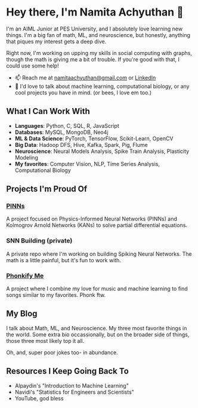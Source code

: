 # Hey there, I'm Namita Achyuthan 🐝
I'm an AIML Junior at PES University, and I absolutely love learning new things. I'm a big fan of math, ML, and neuroscience, but honestly, anything that piques my interest gets a deep dive. 

Right now, I'm working on upping my skills in social computing with graphs, though the math is giving me a bit of trouble. If you're good with that, I could use some help!

- 📫 Reach me at [namitaachyuthan@gmail.com](mailto:namitaachyuthan@gmail.com) or [LinkedIn](https://www.linkedin.com/in/namita-achyuthan/)
- 💬 I'd love to talk about machine learning, computational biology, or any cool projects you have in mind. (or bees, I love em too.) 

## What I Can Work With

- **Languages**: Python, C, SQL, R, JavaScript
- **Databases**: MySQL, MongoDB, Neo4j
- **ML & Data Science**: PyTorch, TensorFlow, Scikit-Learn, OpenCV
- **Big Data**: Hadoop DFS, Hive, Kafka, Spark, Pig, Flume
- **Neuroscience**: Neural Models Analysis, Spike Train Analysis, Plasticity Modeling
- **My favorites**: Computer Vision, NLP, Time Series Analysis, Computational Biology

## Projects I'm Proud Of
### [PINNs](https://github.com/broccubali/PINNs)
A project focused on Physics-Informed Neural Networks (PINNs) and Kolmogrov Arnold Networks (KANs) to solve partial differential equations. 

### SNN Building (private)
A private repo where I'm working on building Spiking Neural Networks. The math is a little painful, but it's fun to work with. 

### [Phonkify Me](https://github.com/namita-ach/Phonkify-Me)
A project where I combine my love for music and machine learning to find songs similar to my favorites. Phonk ftw. 

## My Blog
I talk about Math, ML, and Neuroscience. My three most favorite things in the world. Some extra bio occassionally, but on the broader side of things, those three most likely top it all.

Oh, and, super poor jokes too- in abundance. 

## Resources I Keep Going Back To

- Alpaydin's "Introduction to Machine Learning"
- Navidi's "Statistics for Engineers and Scientists"
- YouTube, god bless

